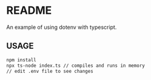 # README

An example of using dotenv with typescript.

## USAGE

```bash
npm install
npx ts-node index.ts // compiles and runs in memory
// edit .env file to see changes
```
